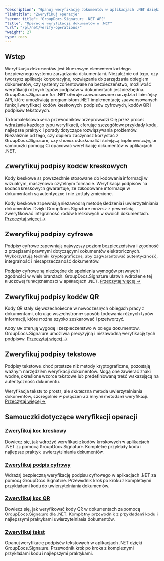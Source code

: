 ```yaml
---
"description": "Opanuj weryfikację dokumentów w aplikacjach .NET dzięki kompleksowym samouczkom dotyczącym uwierzytelniania za pomocą kodów kreskowych, podpisów cyfrowych, kodów QR i tekstu przy użyciu narzędzia GroupDocs.Signature."
"linktitle": "Zweryfikuj operacje"
"second_title": "GroupDocs.Signature .NET API"
"title": "Operacje weryfikacji dokumentów w .NET"
"url": "/pl/net/verify-operations/"
"weight": 27
type: docs
---
```

## Wstęp

Weryfikacja dokumentów jest kluczowym elementem każdego bezpiecznego systemu zarządzania dokumentami. Niezależnie od tego, czy tworzysz aplikacje korporacyjne, rozwiązania do zarządzania obiegiem dokumentów, czy systemy zorientowane na bezpieczeństwo, możliwość weryfikacji różnych typów podpisów w dokumentach jest niezbędna. GroupDocs.Signature for .NET oferuje zaawansowane narzędzia i interfejsy API, które umożliwiają programistom .NET implementację zaawansowanych funkcji weryfikacji kodów kreskowych, podpisów cyfrowych, kodów QR i podpisów tekstowych.

Ta kompleksowa seria przewodników przeprowadzi Cię przez proces wdrażania każdego typu weryfikacji, oferując szczegółowe przykłady kodu, najlepsze praktyki i porady dotyczące rozwiązywania problemów. Niezależnie od tego, czy dopiero zaczynasz korzystać z GroupDocs.Signature, czy chcesz udoskonalić istniejącą implementację, te samouczki pomogą Ci opanować weryfikację dokumentów w aplikacjach .NET.

## Zweryfikuj podpisy kodów kreskowych

Kody kreskowe są powszechnie stosowane do kodowania informacji w wizualnym, maszynowo czytelnym formacie. Weryfikacja podpisów na kodach kreskowych gwarantuje, że zakodowane informacje w dokumentach są autentyczne i nie zostały zmienione.

Kody kreskowe zapewniają niezawodną metodę śledzenia i uwierzytelniania dokumentów. Dzięki GroupDocs.Signature możesz z pewnością zweryfikować integralność kodów kreskowych w swoich dokumentach. [Przeczytaj więcej →](/net/verify-operations/verify-barcode/)

## Zweryfikuj podpisy cyfrowe

Podpisy cyfrowe zapewniają najwyższy poziom bezpieczeństwa i zgodność z przepisami prawnymi dotyczącymi dokumentów elektronicznych. Wykorzystują techniki kryptograficzne, aby zagwarantować autentyczność, integralność i niezaprzeczalność dokumentów.


Podpisy cyfrowe są niezbędne do spełnienia wymogów prawnych i zgodności w wielu branżach. GroupDocs.Signature ułatwia wdrożenie tej kluczowej funkcjonalności w aplikacjach .NET. [Przeczytaj więcej →](/net/verify-operations/verify-digital/)

## Zweryfikuj podpisy kodów QR

Kody QR stały się wszechobecne w nowoczesnych obiegach pracy z dokumentami, oferując wszechstronny sposób kodowania różnych typów informacji, które można szybko zeskanować i przetworzyć.

Kody QR oferują wygodę i bezpieczeństwo w obiegu dokumentów. GroupDocs.Signature umożliwia precyzyjną i niezawodną weryfikację tych podpisów. [Przeczytaj więcej →](/net/verify-operations/verify-qr-code/)

## Zweryfikuj podpisy tekstowe

Podpisy tekstowe, choć prostsze niż metody kryptograficzne, pozostają ważnym narzędziem weryfikacji dokumentów. Mogą one zawierać znaki wodne, określone wzorce tekstowe lub predefiniowaną treść wskazującą na autentyczność dokumentu.

Weryfikacja tekstu to prosta, ale skuteczna metoda uwierzytelniania dokumentów, szczególnie w połączeniu z innymi metodami weryfikacji. [Przeczytaj więcej →](/net/verify-operations/verify-text/)

## Samouczki dotyczące weryfikacji operacji
### [Zweryfikuj kod kreskowy](./verify-barcode/)
Dowiedz się, jak wdrożyć weryfikację kodów kreskowych w aplikacjach .NET za pomocą GroupDocs.Signature. Kompletne przykłady kodu i najlepsze praktyki uwierzytelniania dokumentów.

### [Zweryfikuj podpis cyfrowy](./verify-digital/)
Wdrażaj bezpieczną weryfikację podpisu cyfrowego w aplikacjach .NET za pomocą GroupDocs.Signature. Przewodnik krok po kroku z kompletnymi przykładami kodu do uwierzytelniania dokumentów.

### [Zweryfikuj kod QR](./verify-qr-code/)
Dowiedz się, jak weryfikować kody QR w dokumentach za pomocą GroupDocs.Signature dla .NET. Kompletny przewodnik z przykładami kodu i najlepszymi praktykami uwierzytelniania dokumentów.

### [Zweryfikuj tekst](./verify-text/)
Opanuj weryfikację podpisów tekstowych w aplikacjach .NET dzięki GroupDocs.Signature. Przewodnik krok po kroku z kompletnymi przykładami kodu i najlepszymi praktykami.